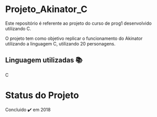 # Projeto_Akinator_C
Este repositório é referente ao projeto do curso de prog1 desenvolvido utilizando C.

O projeto tem como objetivo replicar o funcionamento do Akinator utilizando a linguagem C, utilizando 20 personagens.

## Linguagem utilizadas :books:

C

# Status do Projeto
Concluido :heavy_check_mark: em 2018
